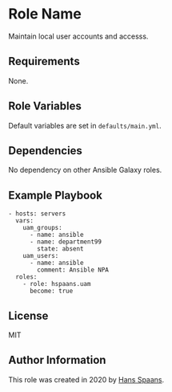 # Role Name

Maintain local user accounts and accesss.

## Requirements

None.

## Role Variables

Default variables are set in `defaults/main.yml`.

## Dependencies

No dependency on other Ansible Galaxy roles.

## Example Playbook

    - hosts: servers
      vars:
        uam_groups:
          - name: ansible
          - name: department99
            state: absent
        uam_users:
          - name: ansible
            comment: Ansible NPA
      roles:
        - role: hspaans.uam
          become: true

## License

MIT

## Author Information

This role was created in 2020 by [Hans Spaans](https://github.com/hspaans).
